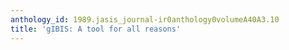 ```yaml
---
anthology_id: 1989.jasis_journal-ir0anthology0volumeA40A3.10
title: 'gIBIS: A tool for all reasons'
---
```

